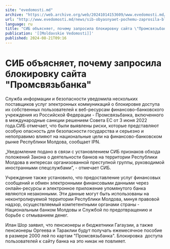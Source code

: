 ```yaml
---
site: "evedomosti.md"
archive: "https://web.archive.org/web/20241014153609/www.evedomosti.md/news/sib-obyasnyaet-pochemu-zaprosila-blokirovku-sajta-promsvyazb"
url: "http://www.evedomosti.md/news/sib-obyasnyaet-pochemu-zaprosila-blokirovku-sajta-promsvyazb"
language: ru
title: "СИБ объясняет, почему запросила блокировку сайта \"Промсвязьбанка\""
publication: '[[Moldavskie Vedomosti]]'
published: 2024-08-21T09:16
---
```


# СИБ объясняет, почему запросила блокировку сайта "Промсвязьбанка"

Служба информации и безопасности уведомила нескольких поставщиков услуг электронных коммуникаций о блокировке доступа их собственных пользователей к веб-ресурсам финансово-банковского учреждения из Российской Федерации - Промсвязьбанка, включенного в международные санкции решением Совета ЕС от 3 июня 2022 года.СИБ отмечает, что были выявлены риски, которые представляют особую опасность для безопасности государства и серьезно и непоправимо влияют на национальные цели на финансово-банковском рынке Республики Молдова, сообщает IPN.

„Уведомление подано в связи с установлением СИБ признаков обхода положений Закона о деятельности банков на территории Республики Молдова в интересах организованной преступной группы, руководимой иностранными спецслужбами”, - отмечает СИБ.

Учреждение также установило, что предоставление услуг финансовых сообщений и обмен электронными финансовыми данными через онлайн-ресурсы и электронное приложение упомянутого банка являются незаконными. Эти данные могут быть использованы на неконтролируемой территории Республики Молдова, минуя правовой надзор, осуществляемый компетентными органами страны - Национальным банком Молдовы и Службой по предотвращению и борьбе с отмыванием денег.

Илан Шор заявил, что пенсионеры и бюджетники Гагаузии, а также пенсионеры Оргеева и Тараклии будут получать ежемесячное пособие в размере 2000 лей по картам "Промсвязьбанка". Блокировка  доступа пользователей к сайту банка на это никак не повлияет.